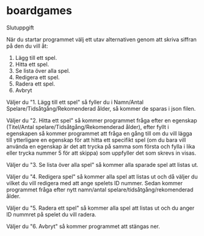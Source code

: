 # boardgames
Slutuppgift

När du startar programmet välj ett utav alternativen genom att skriva siffran på den du vill åt:
1. Lägg till ett spel.
2. Hitta ett spel.
3. Se lista över alla spel.
4. Redigera ett spel.
5. Radera ett spel.
6. Avbryt

Väljer du "1. Lägg till ett spel" så fyller du i Namn/Antal Spelare/Tidsåtgång/Rekomenderad ålder, så kommer de sparas i json filen.

Väljer du "2. Hitta ett spel" så kommer programmet fråga efter en egenskap (Titel/Antal spelare/Tidsåtgång/Rekomenderad ålder), efter fyllt i egenskapen så kommer programmet att fråga en gång till om du vill lägga till ytterligare en egenskap för att hitta ett specifikt spel (om du bara vill använda en egenskap är det att trycka på samma som första och fylla i lika eller trycka nummer 5 för att skippa) som uppfyller det som skrevs in visas.

Väljer du "3. Se lista över alla spel" så kommer alla sparade spel att listas ut.

Väljer du "4. Redigera spel" så kommer alla spel att listas ut och då väljer du vilket du vill redigera med att ange spelets ID nummer.
Sedan kommer programmet fråga efter nytt namn/antal spelare/tidsåtgång/rekomenderad ålder.

Väljer du "5. Radera ett spel" så kommer alla spel att listas ut och du anger ID nummret på spelet du vill radera.

Väljer du "6. Avbryt" så kommer programmet att stängas ner.